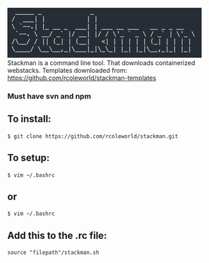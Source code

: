 ![](./images/stackman.png)
Stackman is a command line tool. That downloads containerized webstacks.
Templates downloaded from: https://github.com/rcoleworld/stackman-templates
### Must have svn and npm
## To install:
```
$ git clone https://github.com/rcoleworld/stackman.git
```
## To setup:
```
$ vim ~/.bashrc
```
## or
```
$ vim ~/.bashrc
```
## Add this to the .rc file:
```
source "filepath"/stackman.sh
```